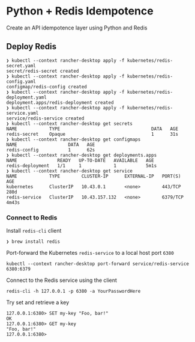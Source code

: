 # Python + Redis Idempotence
Create an API idempotence layer using Python and Redis

## Deploy Redis
```shell
❯ kubectl --context rancher-desktop apply -f kubernetes/redis-secret.yaml
secret/redis-secret created
❯ kubectl --context rancher-desktop apply -f kubernetes/redis-config.yaml
configmap/redis-config created
❯ kubectl --context rancher-desktop apply -f kubernetes/redis-deployment.yaml
deployment.apps/redis-deployment created
❯ kubectl --context rancher-desktop apply -f kubernetes/redis-service.yaml
service/redis-service created
❯ kubectl --context rancher-desktop get secrets
NAME            TYPE                                  DATA   AGE
redis-secret    Opaque                                1      31s
❯ kubectl --context rancher-desktop get configmaps
NAME                   DATA   AGE
redis-config           1      62s
❯ kubectl --context rancher-desktop get deployments.apps
NAME               READY   UP-TO-DATE   AVAILABLE   AGE
redis-deployment   1/1     1            1           5m1s
❯ kubectl --context rancher-desktop get service
NAME            TYPE        CLUSTER-IP      EXTERNAL-IP   PORT(S)     AGE
kubernetes      ClusterIP   10.43.0.1       <none>        443/TCP     280d
redis-service   ClusterIP   10.43.157.132   <none>        6379/TCP    4m43s
```

### Connect to Redis
Install `redis-cli` client
```shell
❯ brew install redis
```
Port-forward the Kubernetes `redis-service` to a local host port `6380`
```shell
kubectl --context rancher-desktop port-forward service/redis-service 6380:6379
```
Connect to the Redis service using the client
```shell
redis-cli -h 127.0.0.1 -p 6380 -a YourPasswordHere
```
Try set and retrieve a key
```shell
127.0.0.1:6380> SET my-key "Foo, bar!"
OK
127.0.0.1:6380> GET my-key
"Foo, bar!"
127.0.0.1:6380>
```
